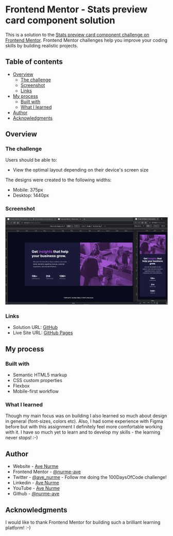 # Frontend Mentor - Stats preview card component solution

This is a solution to the [Stats preview card component challenge on Frontend Mentor](https://www.frontendmentor.io/challenges/stats-preview-card-component-8JqbgoU62). Frontend Mentor challenges help you improve your coding skills by building realistic projects. 

## Table of contents

- [Overview](#overview)
  - [The challenge](#the-challenge)
  - [Screenshot](#screenshot)
  - [Links](#links)
- [My process](#my-process)
  - [Built with](#built-with)
  - [What I learned](#what-i-learned)
- [Author](#author)
- [Acknowledgments](#acknowledgments)

## Overview

### The challenge

Users should be able to:

- View the optimal layout depending on their device's screen size

The designs were created to the following widths:

- Mobile: 375px
- Desktop: 1440px

### Screenshot

![Screenshot of my solution](/images/100-days-r3-d16-FrontendMentor.png)

### Links

- Solution URL: [GitHub](https://github.com/nurme-ave/frontend-mentor-ch1-stats-preview-card-component)
- Live Site URL: [GitHub Pages](https://nurme-ave.github.io/frontend-mentor-ch1-stats-preview-card-component/)

## My process

### Built with

- Semantic HTML5 markup
- CSS custom properties
- Flexbox
- Mobile-first workflow

### What I learned

Though my main focus was on building I also learned so much about design in general (font-sizes, colors etc).
Also, I had some experience with Figma before but with this assignment I definitely feel more comfortable working with it.
I have so much yet to learn and to develop my skills - the learning never stops! :-)

## Author

- Website - [Ave Nurme](https://www.avenurme.dev)
- Frontend Mentor - [@nurme-ave](https://www.frontendmentor.io/profile/nurme-ave)
- Twitter - [@ave\_nurme](https://twitter.com/ave_nurme) - Follow me doing the 100DaysOfCode challenge!
- Linkedin - [Ave Nurme](https://www.linkedin.com/in/ave-nurme)
- YouTube - [Ave Nurme](https://www.youtube.com/channel/UC_kKIEE66Wa5bAxjqoI1A8w/videos)
- Github - [@nurme-ave](https://github.com/nurme-ave)

## Acknowledgments

I would like to thank Frontend Mentor for building such a brilliant learning platform! :-)
